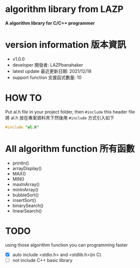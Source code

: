 # algorithm library from LAZP
**A algorithm library for C/C++ programmer**
# version information 版本資訊
 - v1.0.0
 - developer 開發者: LAZPbanahaker
 - latest update 最近更新日期: 2021/12/18
 - support function 支援函式數量: 10
# HOW TO
Put al.h file in your project folder, then `#include` this header file  
將 al.h 放在專案資料夾下然後用 `#include` 方式引入如下  
```c
#include "al.h"
```
# All algorithm function 所有函數
 - println()
 - arrayDisplay()
 - MAX()
 - MIN()
 - maxInArray()
 - minInArray()
 - bubbleSort()
 - insertSort()
 - binarySearch()
 - linearSearch()
# TODO
using those algorithm function you can programming faster  
 - [x] auto include <stdio.h> and <stdlib.h>(in C)  
 - [ ] not include C++ basic library   